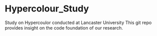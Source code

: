 # Hypercolour_Study
Study on Hypercoulor conducted at Lancaster University
This git repo provides insight on the code foundation of our research.

